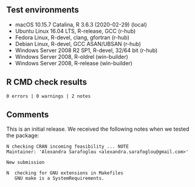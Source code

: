 ## Test environments

* macOS 10.15.7 Catalina, R 3.6.3 (2020-02-29) (local)
* Ubuntu Linux 16.04 LTS, R-release, GCC (r-hub)
* Fedora Linux, R-devel, clang, gfortran (r-hub)
* Debian Linux, R-devel, GCC ASAN/UBSAN (r-hub)
* Windows Server 2008 R2 SP1, R-devel, 32/64 bit (r-hub)
* Windows Server 2008, R-oldrel (win-builder)
* Windows Server 2008, R-release (win-builder)

## R CMD check results

`0 errors | 0 warnings | 2 notes`

## Comments

This is an initial release. 
We received the following notes when we tested the package:

```
N checking CRAN incoming feasibility ... NOTE
Maintainer: 'Alexandra Sarafoglou <alexandra.sarafoglou@gmail.com>'

New submission

N  checking for GNU extensions in Makefiles
   GNU make is a SystemRequirements.
```
